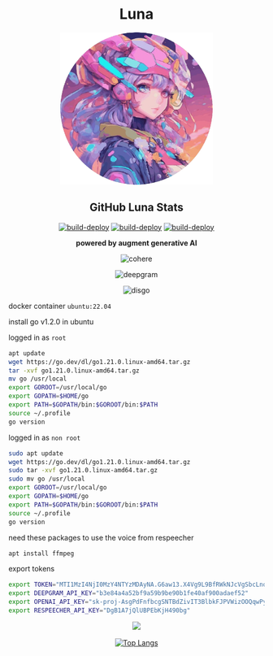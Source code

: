 <div align="center">

<h1>Luna</h1>

<img src="./assets/luna-victor-rounded-removebg-preview.png"  style="width: 300px;">

<h2>GitHub Luna Stats</h2>

[![build-deploy](https://github.com/fuad-daoud/discord-ai/actions/workflows/workflow.yml/badge.svg?branch=main)](https://github.com/fuad-daoud/discord-ai/actions/workflows/workflow.yml)
[![build-deploy](https://github.com/fuad-daoud/discord-ai/actions/workflows/workflow.yml/badge.svg)](https://github.com/fuad-daoud/discord-ai/actions/workflows/workflow.yml)
[![build-deploy](https://github.com/fuad-daoud/discord-ai/actions/workflows/workflow.yml/badge.svg)](https://github.com/fuad-daoud/discord-ai/actions/workflows/workflow.yml)

**powered by augment generative AI**


![cohere](https://cdn.sanity.io/images/rjtqmwfu/production/ae020d94b599cc453cc09ebc80be06d35d953c23-102x18.svg)

![deepgram](https://dbai04gkae79n.cloudfront.net/prod/5b651e5/deepgram.96891cf7abef.svg)

![disgo](https://github.com/disgoorg/disgo/raw/master/.github/discord_gopher.png)
</div>




docker container `ubuntu:22.04`

install go v1.2.0 in ubuntu

logged in as `root`

```bash
apt update
wget https://go.dev/dl/go1.21.0.linux-amd64.tar.gz
tar -xvf go1.21.0.linux-amd64.tar.gz
mv go /usr/local
export GOROOT=/usr/local/go
export GOPATH=$HOME/go
export PATH=$GOPATH/bin:$GOROOT/bin:$PATH
source ~/.profile
go version
```

logged in as `non root`

```bash
sudo apt update
wget https://go.dev/dl/go1.21.0.linux-amd64.tar.gz
sudo tar -xvf go1.21.0.linux-amd64.tar.gz
sudo mv go /usr/local
export GOROOT=/usr/local/go
export GOPATH=$HOME/go
export PATH=$GOPATH/bin:$GOROOT/bin:$PATH
source ~/.profile
go version
```

need these packages to use the voice from respeecher

```bash
apt install ffmpeg
```

export tokens

```bash
export TOKEN="MTI1MzI4NjI0MzY4NTYzMDAyNA.G6aw13.X4Vg9L9BfRWkNJcVgSbcLnqe_GbKoydkhJ9krw"
export DEEPGRAM_API_KEY="b3e84a4a52bf9a59b9be90b1fe40af900adaef52"
export OPENAI_API_KEY="sk-proj-AsgPdFnfbcgSNTBdZivIT3BlbkFJPVWizOOQqwPygX2ctH78"
export RESPEECHER_API_KEY="DgB1A7jQlUBPEbKjH490bg"
```

<div align="center">

![](https://digitallands-readme.vercel.app/api?username=fuad-daoud&include_all_commits=true&count_private=true&hide=stars&show_icons=true&hide_rank=true&include_all_commits=true&line_height=28&title_color=0C5851&text_color=0C5851&icon_color=0C5851&bg_color=315,1DE7CF,7880E2&hide_border=true&cache_seconds=14400&locale=en&border_radius=8)<br>


[![Top Langs](https://digitallands-readme.vercel.app/api/top-langs/?username=fuad-daoud&layout=pie)](https://github.com/fuad-daoud/github-readme-stats)
</div>
